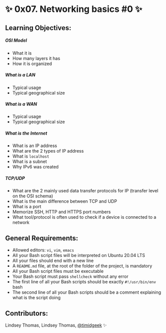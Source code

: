 # :sparkles: 0x07. Networking basics #0 :sparkles:

## Learning Objectives:

##### OSI Model
- What it is
- How many layers it has
- How it is organized

##### What is a LAN
- Typical usage
- Typical geographical size

##### What is a WAN
- Typical usage
- Typical geographical size

##### What is the Internet
- What is an IP address
- What are the 2 types of IP address
- What is `localhost`
- What is a subnet
- Why IPv6 was created

##### TCP/UDP
- What are the 2 mainly used data transfer protocols for IP (transfer level on the OSI schema)
- What is the main difference between TCP and UDP
- What is a port
- Memorize SSH, HTTP and HTTPS port numbers
- What tool/protocol is often used to check if a device is connected to a network

## General Requirements:

- Allowed editors: `vi`, `vim`, `emacs`
- All your Bash script files will be interpreted on Ubuntu 20.04 LTS
- All your files should end with a new line
- A `README.md` file, at the root of the folder of the project, is mandatory
- All your Bash script files must be executable
- Your Bash script must pass `shellcheck` without any error
- The first line of all your Bash scripts should be exactly `#!/usr/bin/env` bash
- The second line of all your Bash scripts should be a comment explaining what is the script doing

## Contributors:

Lindsey Thomas, Lindsey Thomas, [@timidgeek](https://github.com/timidgeek/) :sparkles:

